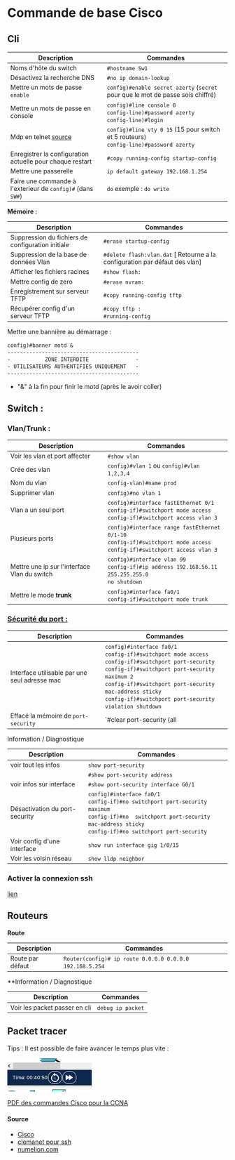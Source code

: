 # Commande de base Cisco

## Cli

| Description | Commandes | 
| --------- | ----------- |
| Noms d'hôte du switch | `#hostname Sw1` |
| Désactivez la recherche DNS | `#no ip domain-lookup` | 
| Mettre un mots de passe `enable` | `config)#enable secret azerty` (`secret` pour que le mot de passe sois chiffré) | 
| Mettre un mots de passe en console | `config)#line console 0` <br>`config-line)#password azerty`<br>`config-line)#login`|
| Mdp en telnet [source](https://formip.com/securisation-ios-cisco/) | `config)#line vty 0 15` (15 pour switch et 5 routeurs) <br>`config-line)#password azerty`|
| Enregistrer la configuration actuelle pour chaque restart | `#copy running-config startup-config` | 
| Mettre une passerelle | `ip default gateway 192.168.1.254` |
| Faire une commande à l'exterieur de `config)#` (dans `SW#`) | `do` exemple : `do write` |

**Mémoire :**

| Description | Commandes | 
| --------- | ----------- |
| Suppression du fichiers de configuration initiale |  `#erase startup-config` | 
| Suppression de la base de données Vlan |  `#delete flash:vlan.dat` [ Retourne a la configuration par défaut des vlan] | 
| Afficher les fichiers racines | `#show flash:` | 
| Mettre config de zero | `#erase nvram:` |       
| Enregistrement sur serveur TFTP |  `#copy running-config tftp`|
| Récupérer config d'un serveur TFTP |  `#copy tftp :` <br> `#running-config` |

  
Mettre une bannière au démarrage : 

```ios
config)#banner motd &
------------------------------------------
-           ZONE INTERDITE               -
- UTILISATEURS AUTHENTIFIES UNIQUEMENT   -
------------------------------------------
```

- "&" à la fin pour finir le motd (après le avoir coller)
## Switch :

### Vlan/Trunk :

| Description | Commandes | 
| --------- | ----------- |
Voir les vlan et port affecter | `#show vlan` | 
| Crée des vlan |`config)#vlan 1` ou `config)#vlan 1,2,3,4` |
| Nom du vlan | `config-vlan)#name prod` |
| Supprimer vlan | `config)#no vlan 1` |
| Vlan a un seul port | `config)#interface fastEthernet 0/1` <br> `config-if)#switchport mode access` <br> `config-if)#switchport access vlan 3` |
| Plusieurs ports | `config)#interface range fastEthernet 0/1-10` <br> `config-if)#switchport mode access` <br> `config-if)#switchport access vlan 3`|
| Mettre une ip sur l'interface Vlan du switch | `config)#interface vlan 99` <br> `config-if)#ip address 192.168.56.11 255.255.255.0` <br> `no shutdown` |
| Mettre le mode **trunk** | `config)#interface fa0/1` <br> `config-if)#switchport mode trunk` |

### [Sécurité du port : ](https://cisco.goffinet.org/ccna/ethernet/switchport-port-security-cisco-ios/)

| Description | Commandes | 
| --------- | ----------- |
| Interface utilisable par une seul adresse mac | `config)#interface fa0/1` <br> `config-if)#switchport mode access`<br> `config-if)#switchport port-security`<br> `config-if)#switchport port-security maximum 2`<br> `config-if)#switchport port-security mac-address sticky`<br> `config-if)#switchport port-security violation shutdown` |
| Effacé la mémoire de `port-security` | `#clear port-security {all | configured | dynamic | sticky}`|

Information / Diagnostique

| Description | Commandes | 
| --------- | ----------- |
| voir tout les infos | `show port-security` |
|   | `#show port-security address` |
| voir infos sur interface | `#show port-security interface G0/1` |
| Désactivation du port-security |`config)#interface fa0/1`<br> `config-if)#no switchport port-security maximum`<br> `config-if)#no  switchport port-security mac-address sticky` <br> `config-if)#no switchport port-security` |
| Voir config d'une interface | `show run interface gig 1/0/15` |
| Voir les voisin réseau | `show lldp neighbor` |


### Activer la connexion ssh

[lien](https://www.clemanet.com/activation-ssh.php)
## Routeurs

**Route**

| Description | Commandes | 
| --------- | ----------- |
| Route par défaut | `Router(config)# ip route 0.0.0.0 0.0.0.0 192.168.5.254` |


**Information / Diagnostique 

| Description | Commandes | 
| --------- | ----------- |
| Voir les packet passer en cli | `debug ip packet` |


## Packet tracer

Tips : Il est possible de faire avancer le temps plus vite :

![Speeeeeeeeeeeeeeeeeeeeeeeeeeeeed](../images/packetTracer.png)

[PDF des commandes Cisco pour la CCNA](commandesCisco.pdf)



#### Source 
- [Cisco](https://www.cisco.com/c/en/us/support/docs/smb/switches/cisco-350-series-managed-switches/smb5722-configure-vlan-interface-ipv4-address-on-an-sx350-or-sg350x.html)
- [clemanet pour ssh](https://www.clemanet.com/activation-ssh.php)
- [numelion.com](https://www.numelion.com/commandes-routeurs-cisco.html)
